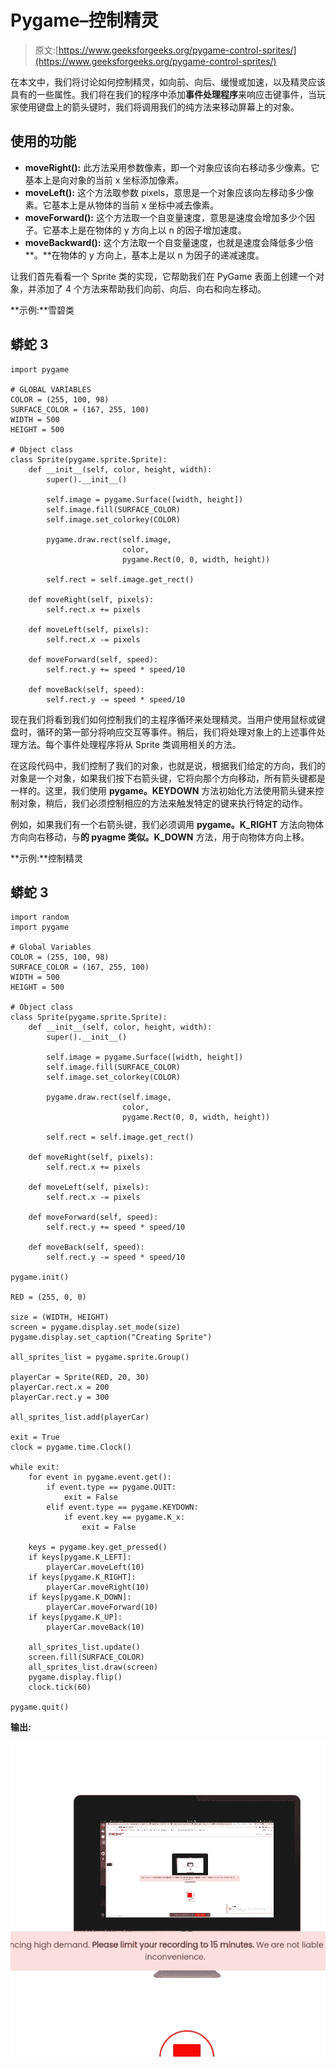 # Pygame–控制精灵

> 原文:[https://www.geeksforgeeks.org/pygame-control-sprites/](https://www.geeksforgeeks.org/pygame-control-sprites/)

在本文中，我们将讨论如何控制精灵，如向前、向后、缓慢或加速，以及精灵应该具有的一些属性。我们将在我们的程序中添加**事件处理程序**来响应击键事件，当玩家使用键盘上的箭头键时，我们将调用我们的纯方法来移动屏幕上的对象。

## 使用的功能

*   **moveRight():** 此方法采用参数像素，即一个对象应该向右移动多少像素。它基本上是向对象的当前 x 坐标添加像素。
*   **moveLeft():** 这个方法取参数 pixels，意思是一个对象应该向左移动多少像素。它基本上是从物体的当前 x 坐标中减去像素。
*   **moveForward():** 这个方法取一个自变量速度，意思是速度会增加多少个因子。它基本上是在物体的 y 方向上以 n 的因子增加速度。
*   **moveBackward():** 这个方法取一个自变量速度，也就是速度会降低多少倍**。**在物体的 y 方向上，基本上是以 n 为因子的递减速度。

让我们首先看看一个 Sprite 类的实现，它帮助我们在 PyGame 表面上创建一个对象，并添加了 4 个方法来帮助我们向前、向后、向右和向左移动。

**示例:**雪碧类

## 蟒蛇 3

```
import pygame

# GLOBAL VARIABLES
COLOR = (255, 100, 98)
SURFACE_COLOR = (167, 255, 100)
WIDTH = 500
HEIGHT = 500

# Object class
class Sprite(pygame.sprite.Sprite):
    def __init__(self, color, height, width):
        super().__init__()

        self.image = pygame.Surface([width, height])
        self.image.fill(SURFACE_COLOR)
        self.image.set_colorkey(COLOR)

        pygame.draw.rect(self.image,
                         color,
                         pygame.Rect(0, 0, width, height))

        self.rect = self.image.get_rect()

    def moveRight(self, pixels):
        self.rect.x += pixels

    def moveLeft(self, pixels):
        self.rect.x -= pixels

    def moveForward(self, speed):
        self.rect.y += speed * speed/10

    def moveBack(self, speed):
        self.rect.y -= speed * speed/10
```

现在我们将看到我们如何控制我们的主程序循环来处理精灵。当用户使用鼠标或键盘时，循环的第一部分将响应交互等事件。稍后，我们将处理对象上的上述事件处理方法。每个事件处理程序将从 Sprite 类调用相关的方法。

在这段代码中，我们控制了我们的对象，也就是说，根据我们给定的方向，我们的对象是一个对象，如果我们按下右箭头键，它将向那个方向移动，所有箭头键都是一样的。这里，我们使用 **pygame。KEYDOWN** 方法初始化方法使用箭头键来控制对象，稍后，我们必须控制相应的方法来触发特定的键来执行特定的动作。

例如，如果我们有一个右箭头键，我们必须调用 **pygame。K_RIGHT** 方法向物体方向向右移动，与**的 pyagme 类似。K_DOWN** 方法，用于向物体方向上移。

**示例:**控制精灵

## 蟒蛇 3

```
import random
import pygame

# Global Variables
COLOR = (255, 100, 98)
SURFACE_COLOR = (167, 255, 100)
WIDTH = 500
HEIGHT = 500

# Object class
class Sprite(pygame.sprite.Sprite):
    def __init__(self, color, height, width):
        super().__init__()

        self.image = pygame.Surface([width, height])
        self.image.fill(SURFACE_COLOR)
        self.image.set_colorkey(COLOR)

        pygame.draw.rect(self.image,
                         color,
                         pygame.Rect(0, 0, width, height))

        self.rect = self.image.get_rect()

    def moveRight(self, pixels):
        self.rect.x += pixels

    def moveLeft(self, pixels):
        self.rect.x -= pixels

    def moveForward(self, speed):
        self.rect.y += speed * speed/10

    def moveBack(self, speed):
        self.rect.y -= speed * speed/10

pygame.init()

RED = (255, 0, 0)

size = (WIDTH, HEIGHT)
screen = pygame.display.set_mode(size)
pygame.display.set_caption("Creating Sprite")

all_sprites_list = pygame.sprite.Group()

playerCar = Sprite(RED, 20, 30)
playerCar.rect.x = 200
playerCar.rect.y = 300

all_sprites_list.add(playerCar)

exit = True
clock = pygame.time.Clock()

while exit:
    for event in pygame.event.get():
        if event.type == pygame.QUIT:
            exit = False
        elif event.type == pygame.KEYDOWN:
            if event.key == pygame.K_x:
                exit = False

    keys = pygame.key.get_pressed()
    if keys[pygame.K_LEFT]:
        playerCar.moveLeft(10)
    if keys[pygame.K_RIGHT]:
        playerCar.moveRight(10)
    if keys[pygame.K_DOWN]:
        playerCar.moveForward(10)
    if keys[pygame.K_UP]:
        playerCar.moveBack(10)

    all_sprites_list.update()
    screen.fill(SURFACE_COLOR)
    all_sprites_list.draw(screen)
    pygame.display.flip()
    clock.tick(60)

pygame.quit()
```

**输出:**

![](img/1db5bb15035c0016ebb1dfb6675417f4.png)